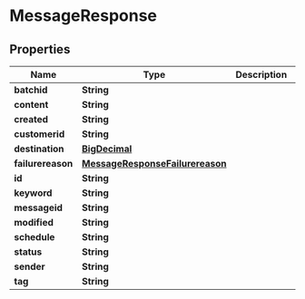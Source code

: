 
# MessageResponse

## Properties
Name | Type | Description | Notes
------------ | ------------- | ------------- | -------------
**batchid** | **String** |  | 
**content** | **String** |  | 
**created** | **String** |  | 
**customerid** | **String** |  | 
**destination** | [**BigDecimal**](BigDecimal.md) |  | 
**failurereason** | [**MessageResponseFailurereason**](MessageResponseFailurereason.md) |  |  [optional]
**id** | **String** |  |  [optional]
**keyword** | **String** |  | 
**messageid** | **String** |  | 
**modified** | **String** |  | 
**schedule** | **String** |  | 
**status** | **String** |  | 
**sender** | **String** |  | 
**tag** | **String** |  | 



